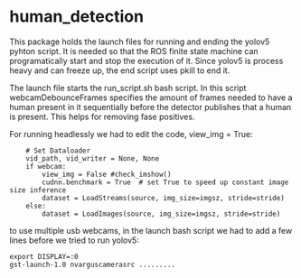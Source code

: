 # human_detection


This package holds the launch files for running and ending the yolov5 pyhton script. It is needed so that the ROS finite state machine can programatically start and stop the execution of it. Since yolov5 is process heavy and can freeze up, the end script uses pkill to end it.

The launch file starts the run_script.sh bash script. In this script webcamDebounceFrames specifies the amount of frames needed to have a human present in it sequentially before the detector publishes that a human is present. This helps for removing fase positives.  

For running headlessly we had to edit the code, view_img = True:

```
    # Set Dataloader
    vid_path, vid_writer = None, None
    if webcam:
        view_img = False #check_imshow()
        cudnn.benchmark = True  # set True to speed up constant image size inference
        dataset = LoadStreams(source, img_size=imgsz, stride=stride)
    else:
        dataset = LoadImages(source, img_size=imgsz, stride=stride)
```

to use multiple usb webcams, in the launch bash script we had to add a few lines before we tried to run yolov5:

```
export DISPLAY=:0
gst-launch-1.0 nvarguscamerasrc .........
```
